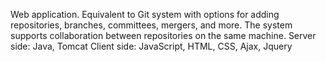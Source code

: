 Web application.
Equivalent to Git system with options for adding repositories, branches, committees, mergers, and more. 
The system supports collaboration between repositories on the same machine.
Server side: Java, Tomcat
Client side: JavaScript, HTML, CSS, Ajax, Jquery
